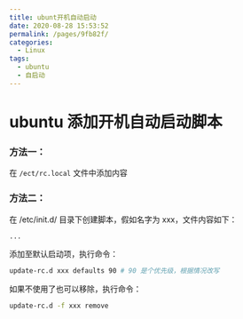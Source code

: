 ```yaml
---
title: ubunt开机自动启动
date: 2020-08-28 15:53:52
permalink: /pages/9fb82f/
categories: 
  - Linux
tags: 
  - ubuntu
  - 自启动
---
```

# ubuntu 添加开机自动启动脚本

### 方法一：
在 `/ect/rc.local` 文件中添加内容

### 方法二：
在 /etc/init.d/ 目录下创建脚本，假如名字为 xxx，文件内容如下：
```bash
...
```
添加至默认启动项，执行命令：
```bash
update-rc.d xxx defaults 90 # 90 是个优先级，根据情况改写
```
如果不使用了也可以移除，执行命令：
```bash
update-rc.d -f xxx remove
```